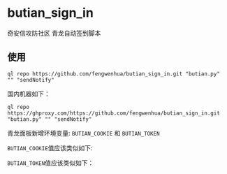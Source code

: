 # butian_sign_in
奇安信攻防社区 青龙自动签到脚本

## 使用
```shell
ql repo https://github.com/fengwenhua/butian_sign_in.git "butian.py" "" "sendNotify"
```

国内机器如下：

```shell
ql repo https://ghproxy.com/https://github.com/fengwenhua/butian_sign_in.git "butian.py" "" "sendNotify"
```

青龙面板新增环境变量: `BUTIAN_COOKIE` 和 `BUTIAN_TOKEN`


`BUTIAN_COOKIE`值应该类似如下:



`BUTIAN_TOKEN`值应该类似如下：

